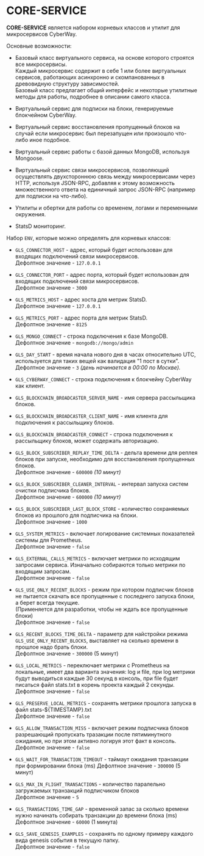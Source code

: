 # CORE-SERVICE

**CORE-SERVICE** является набором корневых классов и утилит для микросервисов CyberWay.

Основные возможности:

-   Базовый класс виртуального сервиса, на основе которого строятся все микросервисы.  
    Каждый микросервис содержит в себе 1 или более виртуальных сервисов, работающих асинхронно и скомпанованных в древовидную структуру зависимостей.  
    Базовый класс предлагает общий интерфейс и некоторые утилитные методы для работы, подробнее в описании самого класса.

-   Виртуальный сервис для подписки на блоки, генерируемые блокчейном CyberWay.

-   Виртуальный сервис восстановления пропущенный блоков на случай если микросервис был перезапущен или произошло что-либо иное подобное.

-   Виртуальный сервис работы с базой данных MongoDB, используя Mongoose.

-   Виртуальный сервис связи микросервисов, позволяющий осуществлять двухстороннюю связь между микросервисами через HTTP, используя JSON-RPC, добавляя к этому возможность множественного ответа на единичный запрос JSON-RPC (например для подписки на что-либо).

-   Утилиты и обертки для работы со временем, логами и переменными окружения.

-   StatsD мониторинг.

Набор `ENV`, которые можно определять для корневых классов:

-   `GLS_CONNECTOR_HOST` - адрес, который будет использован для входящих подключений связи микросервисов.  
    Дефолтное значение - `127.0.0.1`

-   `GLS_CONNECTOR_PORT` - адрес порта, который будет использован для входящих подключений связи микросервисов.  
    Дефолтное значение - `3000`

-   `GLS_METRICS_HOST` - адрес хоста для метрик StatsD.  
    Дефолтное значение - `127.0.0.1`

-   `GLS_METRICS_PORT` - адрес порта для метрик StatsD.  
    Дефолтное значение - `8125`

-   `GLS_MONGO_CONNECT` - строка подключения к базе MongoDB.  
    Дефолтное значение - `mongodb://mongo/admin`

-   `GLS_DAY_START` - время начала нового дня в часах относительно UTC, используется для таких вещей как валидация "1 пост в сутки".  
    Дефолтное значение - `3` _(день начинается в 00:00 по Москве)._

-   `GLS_CYBERWAY_CONNECT` - строка подключения к блокчейну CyberWay как клиент.

-   `GLS_BLOCKCHAIN_BROADCASTER_SERVER_NAME` - имя сервера рассыльщика блоков.

-   `GLS_BLOCKCHAIN_BROADCASTER_CLIENT_NAME` - имя клиента для подключения к рассыльщику блоков.

-   `GLS_BLOCKCHAIN_BROADCASTER_CONNECT` - строка подключения к рассыльщику блоков, может содержать авторизацию.

-   `GLS_BLOCK_SUBSCRIBER_REPLAY_TIME_DELTA` - дельта времени для реплея блоков при запуске, необходимо для восстановления пропущенных блоков.  
    Дефолтное значение - `600000` _(10 минут)_

-   `GLS_BLOCK_SUBSCRIBER_CLEANER_INTERVAL` - интервал запуска систем очистки подписчика блоков.  
    Дефолтное значение - `600000` _(10 минут)_

-   `GLS_BLOCK_SUBSCRIBER_LAST_BLOCK_STORE` - количество сохраняемых блоков из прошлого для подписчика на блоки.  
    Дефолтное значение - `1000`

-   `GLS_SYSTEM_METRICS` - включает логирование системных показателей системы для Prometheus.  
    Дефолтное значение - `false`

-   `GLS_EXTERNAL_CALLS_METRICS` - включает метрики по исходящим запросами сервиса. Изначально собираются только метрики по входящим запросам.  
    Дефолтное значение - `false`

-   `GLS_USE_ONLY_RECENT_BLOCKS` - режим при котором подписчик блоков не пытается скачать все пропущенные с последнего запуска блоки, а берет всегда текущие.  
    (Применяется для разработки, чтобы не ждать все пропущенные блоки)  
    Дефолтное значение - `false`

-   `GLS_RECENT_BLOCKS_TIME_DELTA` - параметр для найстройки режима `GLS_USE_ONLY_RECENT_BLOCKS`, выставляет на сколько времени в прошлое надо брать блоки.  
    Дефолтное значение - `300000` (5 минут)

-   `GLS_LOCAL_METRICS` - переключает метрики с Prometheus на локальные, имеет два варианта значения: log и file, при log метрики будут выводиться каждые 30 секунд в консоль, при file будет писаться файл stats.txt в корень проекта каждый 2 секунды.  
    Дефолтное значение - `false`

-   `GLS_PRESERVE_LOCAL_METRICS` - сохранять метрики прошлога запуска в файл stats-\${TIMESTAMP}.txt  
    Дефолтное значение - `false`

-   `GLS_ALLOW_TRANSACTION_MISS` - включает режим подписчика блоков разрешающий пропускать тразакции после пятиминутного ожидания, но при этом активно логируя этот факт в консоль.  
    Дефолтное значение - `false`

-   `GLS_WAIT_FOR_TRANSACTION_TIMEOUT` - таймаут ожидания транзакции при формировании блока (ms)
    Дефолтное значение - `300000` (5 минут)

-   `GLS_MAX_IN_FLIGHT_TRANSACTIONS` - количество паралельно загружаемых транзакций подписчиком блоков  
    Дефолтное значение - `5`

-   `GLS_TRANSACTIONS_TIME_GAP` - временной запас за сколько времени нужно начинать собирать транзакции до времени блока (ms)  
    Дефолтное значение - `60000` (1 минута)

-   `GLS_SAVE_GENESIS_EXAMPLES` - сохранять по одному примеру каждого вида genesis события в текущую папку.   
    Дефолтное значение - `false`
